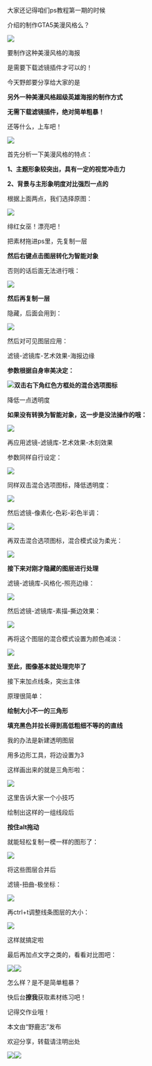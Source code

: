 大家还记得咱们ps教程第一期的时候

介绍的制作GTA5美漫风格么？

![](https://pic1.zhimg.com/v2-7398a0ef466c145f58d3430f45dc9d34_r.jpg)

要制作这种美漫风格的海报  

是需要下载滤镜插件才可以的！

今天野郎要分享给大家的是

**另外一种美漫风格超级英雄海报的制作方式**

**无需下载滤镜插件，绝对简单粗暴！**

还等什么，上车吧！

![](https://pic2.zhimg.com/v2-29972d51c8ff091e19931910625efd1d_r.jpg)

首先分析一下美漫风格的特点：

**1、主题形象较突出，具有一定的视觉冲击力**

**2、背景与主形象明度对比强烈一点的**

根据上面两点，我们选择原图：

![](https://pic4.zhimg.com/v2-af5dafde82427106240b470bdaf3e993_r.jpg)

绯红女巫！漂亮吧！

把素材拖进ps里，先复制一层

**然后右键点击图层转化为智能对象**

否则的话后面无法进行哦：

![](https://pic1.zhimg.com/v2-6d66b8a86786ac5ee7ff71bbb712958c_r.jpg)

**然后再复制一层**

隐藏，后面会用到：

![](https://pic2.zhimg.com/v2-d07335d6e9765aabef8c11399352e555_r.jpg)

然后对可见图层应用：

滤镜-滤镜库-艺术效果-海报边缘

**参数根据自身审美决定：**

![](https://pic2.zhimg.com/v2-65280728060e8d6e194d368a2fdfe431_r.jpg)**双击右下角红色方框处的混合选项图标**  

降低一点透明度

**如果没有转换为智能对象，这一步是没法操作的哦：**

![](https://pic1.zhimg.com/v2-24a25fcab9cf8af6af9025a53951ef74_r.jpg)

再应用滤镜-滤镜库-艺术效果-木刻效果

参数同样自行设定：

![](https://pic2.zhimg.com/v2-1240a1ae1d8932813609f7cbffef8ccd_r.jpg)

同样双击混合选项图标，降低透明度：

![](https://pic1.zhimg.com/v2-80e67c6ddd4e0b9e26551ae9eed5208c_r.jpg)

然后滤镜-像素化-色彩-彩色半调：

![](https://pic3.zhimg.com/v2-9a930d00feb6e451b0ee9d59d1c69792_r.jpg)

再双击混合选项图标，混合模式设为柔光：

![](https://pic3.zhimg.com/v2-290e80d680c726e5b1d41443c94831b6_r.jpg)

**接下来对刚才隐藏的图层进行处理**  

滤镜-滤镜库-风格化-照亮边缘：

![](https://pic1.zhimg.com/v2-5ef8d3cbf818e7e039cd692d5b6fa110_r.jpg)

然后滤镜-滤镜库-素描-撕边效果：  

![](https://pic1.zhimg.com/v2-a69ada0f9ca87f253187868c5647aa30_r.jpg)

再将这个图层的混合模式设置为颜色减淡：  

![](https://pic2.zhimg.com/v2-d913fa4e6e1f10c3ecaebd24e104a319_r.jpg)

**至此，图像基本就处理完毕了**  

接下来加点线条，突出主体

原理很简单：

**绘制大小不一的三角形**

**填充黑色并拉长得到高低粗细不等的的直线**

我的办法是新建透明图层

用多边形工具，将边设置为3

这样画出来的就是三角形啦：

![](https://pic3.zhimg.com/v2-17a3ccd7dfa5a2e423ac52f6045674aa_r.jpg)

这里告诉大家一个小技巧  

绘制出这样的一组线段后

**按住alt拖动**

就能轻松复制一模一样的图形了：

![](https://pic1.zhimg.com/v2-11a2063d69135c8ada290be46d532108_r.jpg)

将这些图层合并后  

滤镜-扭曲-极坐标：

![](https://pic4.zhimg.com/v2-4b0178a736dc2e8223a48f461a581aaf_r.jpg)

再ctrl+t调整线条图层的大小：

![](https://pic3.zhimg.com/v2-1c7bc888edfaf037684d9b1aef31e022_r.jpg)

这样就搞定啦  

最后再加点文字之类的，看看对比图吧：

![](https://pic4.zhimg.com/v2-af5dafde82427106240b470bdaf3e993_r.jpg)![](https://pic4.zhimg.com/v2-e8d784e934af68c1b2fe6ab35a6342a7_r.jpg)

怎么样？是不是简单粗暴？  

快后台**撩我**获取素材练习吧！

记得交作业哦！

本文由“野鹿志”发布  

欢迎分享，转载请注明出处

![](https://pic2.zhimg.com/v2-29972d51c8ff091e19931910625efd1d_r.jpg)![](https://pic4.zhimg.com/v2-8be8099e6b75278e676f0588f3b58173_r.jpg)